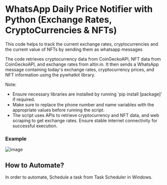 # WhatsApp Daily Price Notifier with Python (Exchange Rates, CryptoCurrencies & NFTs)
This code helps to track the current exchange rates, cryptocurrencies and the current value of NFTs by sending them as whatsapp messages

The code retrieves cryptocurrency data from CoinGeckoAPI, NFT data from CoinGeckoAPI, and exchange rates from altin.in. 
It then sends a WhatsApp message containing today's exchange rates, cryptocurrency prices, and NFT information using the pywhatkit library.

Note:
- Ensure necessary libraries are installed by running 'pip install [package]' if required.
- Make sure to replace the phone number and name variables with the appropriate values before running the script.
- The script uses APIs to retrieve cryptocurrency and NFT data, and web scraping to get exchange rates. Ensure stable internet connectivity for successful execution.

### Example

![image](https://github.com/canberkyasa/WhatsApp-Daily-Price-Notifier-with-Python-Exchange-Rates-CryptoCurrencies-NFTs-/assets/71454928/23d17b13-1dbc-450d-a003-72da3867da73)


## How to Automate?

In order to automate, Schedule a task from Task Scheduler in Windows.
